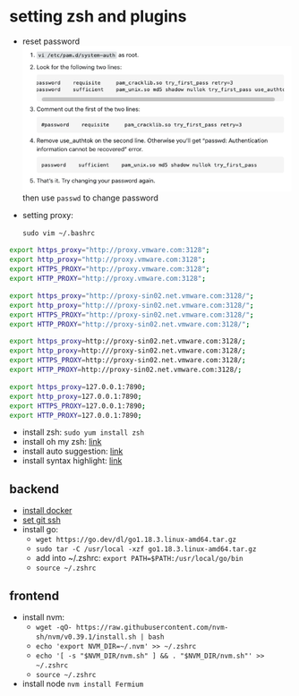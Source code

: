 # setting zsh and plugins

* reset password
![1](../Image/vmware/1.png)
then use `passwd` to change password

* setting proxy:

    `sudo vim ~/.bashrc`

```bash
export https_proxy="http://proxy.vmware.com:3128";
export http_proxy="http://proxy.vmware.com:3128";
export HTTPS_PROXY="http://proxy.vmware.com:3128";
export HTTP_PROXY="http://proxy.vmware.com:3128";
```

```bash
export https_proxy="http://proxy-sin02.net.vmware.com:3128/";
export http_proxy="http:///proxy-sin02.net.vmware.com:3128/";
export HTTPS_PROXY="http://proxy-sin02.net.vmware.com:3128/";
export HTTP_PROXY="http://proxy-sin02.net.vmware.com:3128/";
```

```bash
export https_proxy=http://proxy-sin02.net.vmware.com:3128/;
export http_proxy=http:///proxy-sin02.net.vmware.com:3128/;
export HTTPS_PROXY=http://proxy-sin02.net.vmware.com:3128/;
export HTTP_PROXY=http://proxy-sin02.net.vmware.com:3128/;
```

```bash
export https_proxy=127.0.0.1:7890;
export http_proxy=127.0.0.1:7890;
export HTTPS_PROXY=127.0.0.1:7890;
export HTTP_PROXY=127.0.0.1:7890;
```

* install zsh: `sudo yum install zsh`
* install oh my zsh: [link](https://ohmyz.sh/#install)
* install auto suggestion: [link](https://github.com/zsh-users/zsh-autosuggestions/blob/master/INSTALL.md#oh-my-zsh)
* install syntax highlight: [link](https://github.com/zsh-users/zsh-syntax-highlighting/blob/master/INSTALL.md)

## backend

* [install docker](https://docs.docker.com/engine/install/centos/)
* [set git ssh](https://docs.github.com/en/authentication/connecting-to-github-with-ssh)
* install go:
  * `wget https://go.dev/dl/go1.18.3.linux-amd64.tar.gz`
  * `sudo tar -C /usr/local -xzf go1.18.3.linux-amd64.tar.gz`
  * add into ~/.zshrc: `export PATH=$PATH:/usr/local/go/bin`
  * `source ~/.zshrc`

## frontend

* install nvm:
  * `wget -qO- https://raw.githubusercontent.com/nvm-sh/nvm/v0.39.1/install.sh | bash`
  * `echo 'export NVM_DIR=~/.nvm' >> ~/.zshrc`
  * `echo '[ -s "$NVM_DIR/nvm.sh" ] && . "$NVM_DIR/nvm.sh"' >> ~/.zshrc`
  * `source ~/.zshrc`
* install node `nvm install Fermium`
